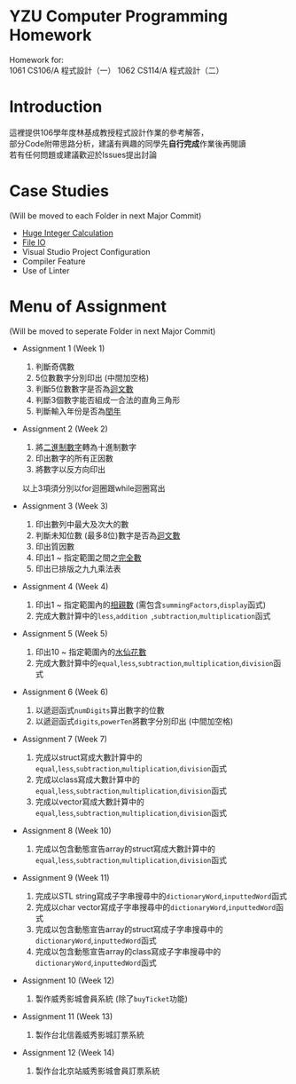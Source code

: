 # YZU Computer Programming Homework
Homework for:  
1061 CS106/A 程式設計（一）
1062 CS114/A 程式設計（二）

# Introduction
這裡提供106學年度林基成教授程式設計作業的參考解答，   
部分Code附帶思路分析，建議有興趣的同學先**自行完成**作業後再閱讀   
若有任何問題或建議歡迎於Issues提出討論

# Case Studies
(Will be moved to each Folder in next Major Commit)

* [Huge Integer Calculation](https://github.com/tomy0000000/YZU-Computer-Programming-I-Homework/blob/master/Case%20Studies/Huge%20Integer%20Calculation/README.md)
* [File IO](https://github.com/tomy0000000/YZU-Computer-Programming-I-Homework/blob/master/Case%20Studies/File%20IO/README.md)
* Visual Studio Project Configuration
* Compiler Feature
* Use of Linter

# Menu of Assignment
(Will be moved to seperate Folder in next Major Commit)

* Assignment 1 (Week 1)
	1. 判斷奇偶數
	2. 5位數數字分別印出 (中間加空格)
	3. 判斷5位數數字是否為[迴文數](https://zh.wikipedia.org/wiki/回文数)
	4. 判斷3個數字能否組成一合法的直角三角形
	5. 判斷輸入年份是否為[閏年](https://zh.wikipedia.org/wiki/闰年)
* Assignment 2 (Week 2)
	1. 將[二進制數字](https://zh.wikipedia.org/wiki/二进制#.E4.BA.8C.E8.BF.9B.E6.95.B8.E8.BD.AC.E6.88.90.E5.8D.81.E8.BF.9B.E6.95.B8)轉為十進制數字
	2. 印出數字的所有正因數
	3. 將數字以反方向印出
	
	以上3項須分別以for迴圈跟while迴圈寫出
* Assignment 3 (Week 3)
	1. 印出數列中最大及次大的數
	2. 判斷未知位數 (最多8位)數字是否為[迴文數](https://zh.wikipedia.org/wiki/回文数)
	3. 印出質因數
	4. 印出1 ~ 指定範圍之間之[完全數](https://zh.wikipedia.org/wiki/完全数)
	5. 印出已排版之九九乘法表
* Assignment 4 (Week 4)
	1. 印出1 ~ 指定範圍內的[相親數](https://zh.wikipedia.org/wiki/相亲数) (需包含`summingFactors`,`display`函式)
	2. 完成大數計算中的`less`,`addition `,`subtraction`,`multiplication`函式
* Assignment 5 (Week 5)
	1. 印出10 ~ 指定範圍內的[水仙花數](https://zh.wikipedia.org/wiki/水仙花数)
	2. 完成大數計算中的`equal`,`less`,`subtraction`,`multiplication`,`division`函式
* Assignment 6 (Week 6)
	1. 以遞迴函式`numDigits`算出數字的位數
	2. 以遞迴函式`digits`,`powerTen`將數字分別印出 (中間加空格)
* Assignment 7 (Week 7)
	1. 完成以struct寫成大數計算中的`equal`,`less`,`subtraction`,`multiplication`,`division`函式
	2. 完成以class寫成大數計算中的`equal`,`less`,`subtraction`,`multiplication`,`division`函式
	3. 完成以vector寫成大數計算中的`equal`,`less`,`subtraction`,`multiplication`,`division`函式
* Assignment 8 (Week 10)
	1. 完成以包含動態宣告array的struct寫成大數計算中的`equal`,`less`,`subtraction`,`multiplication`,`division`函式
* Assignment 9 (Week 11)
	1. 完成以STL string寫成子字串搜尋中的`dictionaryWord`,`inputtedWord`函式
	2. 完成以char vector寫成子字串搜尋中的`dictionaryWord`,`inputtedWord`函式
	3. 完成以包含動態宣告array的struct寫成子字串搜尋中的`dictionaryWord`,`inputtedWord`函式
	4. 完成以包含動態宣告array的class寫成子字串搜尋中的`dictionaryWord`,`inputtedWord`函式
* Assignment 10 (Week 12)
	1. 製作威秀影城會員系統 (除了`buyTicket`功能)
* Assignment 11 (Week 13)
	1. 製作台北信義威秀影城訂票系統
* Assignment 12 (Week 14)
	1.	製作台北京站威秀影城會員訂票系統